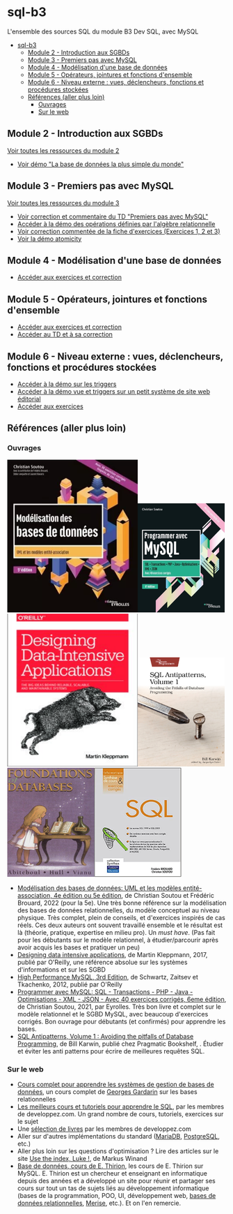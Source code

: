 # sql-b3

L'ensemble des sources SQL du module B3 Dev SQL, avec MySQL

- [sql-b3](#sql-b3)
  - [Module 2 - Introduction aux SGBDs](#module-2---introduction-aux-sgbds)
  - [Module 3 - Premiers pas avec MySQL](#module-3---premiers-pas-avec-mysql)
  - [Module 4 - Modélisation d'une base de données](#module-4---modélisation-dune-base-de-données)
  - [Module 5 - Opérateurs, jointures et fonctions d'ensemble](#module-5---opérateurs-jointures-et-fonctions-densemble)
  - [Module 6 - Niveau externe : vues, déclencheurs, fonctions et procédures stockées](#module-6---niveau-externe--vues-déclencheurs-fonctions-et-procédures-stockées)
  - [Références (aller plus loin)](#références-aller-plus-loin)
    - [Ouvrages](#ouvrages)
    - [Sur le web](#sur-le-web)


## Module 2 - Introduction aux SGBDs

[Voir toutes les ressources du module 2](./module-02/)

- [Voir démo "La base de données la plus simple du monde"](./module-02/atelier-base-de-donnees-simple/)

## Module 3 - Premiers pas avec MySQL

[Voir toutes les ressources du module 3](./module-03/)

- [Voir correction et commentaire du TD "Premiers pas avec MySQL"](./module-03/td-premiers-pas-avec-mysql-corrige-commente.md)
- [Accéder à la démo des opérations définies par l'algèbre relationnelle](./module-03/demo-algebre-relationnelle/)
- [Voir correction commentée de la fiche d'exercices (Exercices 1, 2 et 3)](./module-03/exercices/)
- [Voir la démo atomicity](./module-03/demo-atomicity/)

## Module 4 - Modélisation d'une base de données

- [Accéder aux exercices et correction](./module-04/)

## Module 5 - Opérateurs, jointures et fonctions d'ensemble

- [Accéder aux exercices et correction](./module-05/exercices/)
- [Accéder au TD et à sa correction](./module-05/td/)

## Module 6 - Niveau externe : vues, déclencheurs, fonctions et procédures stockées

- [Accéder à la démo sur les triggers](./module-06/demo-trigger/)
- [Accéder à la démo vue et triggers sur un petit système de site web éditorial](./module-06/demo-vues/)
- [Accéder aux exercices](./module-06/exercices.md)


## Références (aller plus loin)

### Ouvrages

<img src="assets/9782416007507-modelisation-bases-donnees_g.webp" width=300 height=350><img src="./assets/9782416003684_internet_w290.jpg" width=200 height=250><img src="./assets/70e960089be56859016cebdc672c5f27.jpg" width=300 height=350><img src="./assets/cover.jpg" width=200 height=250><img src="./assets/2023-01-30_11-04.png" width=200 height=250><img src="./assets/41zRUbNu19L._SX388_BO1%2C204%2C203%2C200_.jpg" width=200 height=250>


- [Modélisation des bases de données: UML et les modèles entité-association, 4e édition ou 5e édition](https://www.eyrolles.com/Informatique/Livre/modelisation-des-bases-de-donnees-9782416007507/), de Christian Soutou et Frédéric Brouard, 2022 (pour la 5e). Une très bonne référence sur la modélisation des bases de données relationnelles, du modèle conceptuel au niveau physique. Très complet, plein de conseils, et d'exercices inspirés de cas réels. Ces deux auteurs ont souvent travaillé ensemble et le résultat est là (théorie, pratique, expertise en milieu pro). Un *must have*. (Pas fait pour les débutants sur le modèle relationnel, à étudier/parcourir après avoir acquis les bases et pratiquer un peu)
- [Designing data intensive applications](https://www.pdfdrive.com/designing-data-intensive-applications-the-big-ideas-behind-reliable-scalable-and-maintainable-systems-e167514656.html), de Martin Kleppmann, 2017, publié par O'Reilly, une référence absolue sur les systèmes d'informations et sur les SGBD
- [High Performance MySQL, 3rd Edition](https://learning.oreilly.com/library/view/high-performance-mysql/9781449332471/), de Schwartz, Zaitsev et Tkachenko, 2012, publié par O'Reilly
- [Programmer avec MySQL: SQL - Transactions - PHP - Java - Optimisations - XML - JSON - Avec 40 exercices corrigés, 6eme édition](https://www.eyrolles.com/Informatique/Livre/programmer-avec-mysql-9782416003684/), de Christian Soutou, 2021, par Eyrolles. Très bon livre et complet sur le modèle relationnel et le SGBD MySQL, avec beaucoup d'exercices corrigés. Bon ouvrage pour débutants (et confirmés) pour apprendre les bases.
- [SQL Antipatterns, Volume 1 : Avoiding the pitfalls of Database Programming](https://pragprog.com/titles/bksap1/sql-antipatterns-volume-1/), de Bill Karwin, publié chez Pragmatic Bookshelf, . Étudier et éviter les anti patterns pour écrire de meilleures requêtes SQL.

### Sur le web

- [Cours complet pour apprendre les systèmes de gestion de bases de données](https://sgbd.developpez.com/tutoriels/cours-complet-bases-de-donnees/), un cours complet de [Georges Gardarin](https://www.eyrolles.com/Accueil/Auteur/georges-gardarin-34/) sur les bases relationnelles
- [Les meilleurs cours et tutoriels pour apprendre le SQL](https://sql.developpez.com/), par les membres de developpez.com. Un grand nombre de cours, tutoriels, exercices sur le sujet
- Une [sélection de livres](https://sgbd.developpez.com/livres/) par les membres de developpez.com
- Aller sur d'autres implémentations du standard ([MariaDB](https://mariadb.org/), [PostgreSQL](https://www.postgresql.org/), etc.)
- Aller plus loin sur les questions d'optimisation ? Lire des articles sur le site [Use the index, Luke !](https://use-the-index-luke.com/fr), de Markus Winand
- [Base de données, cours de E. Thirion](http://cours.thirion.free.fr/Cours/BaseDeDonnees1/index.php), les cours de E. Thirion sur MySQL. E. Thirion est un chercheur et enseignant en informatique depuis des années et a développé un site pour réunir et partager ses cours sur tout un tas de sujets liés au développement informatique (bases de la programmation, POO, UI, développement web, [bases de données relationnelles](http://cours.thirion.free.fr/Cours/BaseDeDonnees1/index.php), [Merise](http://cours.thirion.free.fr/Cours/Merise/index.php), etc.). Et on l'en remercie.